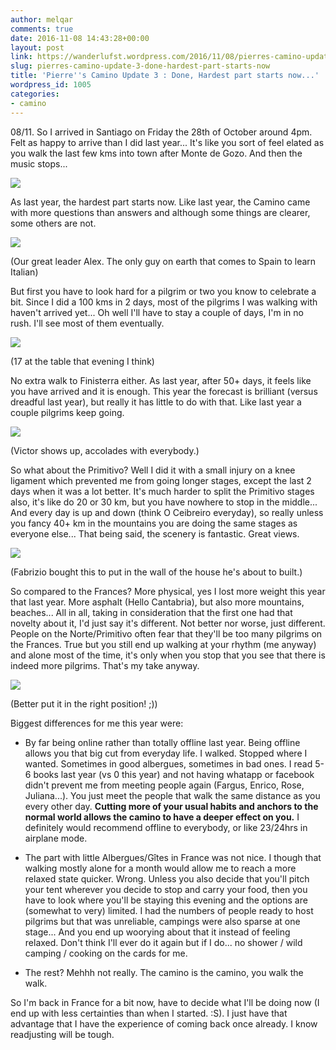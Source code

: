 ```yaml
---
author: melqar
comments: true
date: 2016-11-08 14:43:28+00:00
layout: post
link: https://wanderlufst.wordpress.com/2016/11/08/pierres-camino-update-3-done-hardest-part-starts-now/
slug: pierres-camino-update-3-done-hardest-part-starts-now
title: 'Pierre''s Camino Update 3 : Done, Hardest part starts now...'
wordpress_id: 1005
categories:
- camino
---
```


08/11. So I arrived in Santiago on Friday the 28th of October around 4pm. Felt as happy to arrive than I did last year... It's like you sort of feel elated as you walk the last few kms into town after Monte de Gozo. And then the music stops...




[![](http://wanderlufst.files.wordpress.com/2016/11/wp-1478615447756.jpg)](http://wanderlufst.files.wordpress.com/2016/11/wp-1478615447756.jpg)


As last year, the hardest part starts now. Like last year, the Camino came with more questions than answers and although some things are clearer, some others are not.

[![](http://wanderlufst.files.wordpress.com/2016/11/wp-image-1779399362jpg.jpg)](http://wanderlufst.files.wordpress.com/2016/11/wp-image-1779399362jpg.jpg)

(Our great leader Alex. The only guy on earth that comes to Spain to learn Italian)

But first you have to look hard for a pilgrim or two you know to celebrate a bit. Since I did a 100 kms in 2 days, most of the pilgrims I was walking with haven't arrived yet... Oh well I'll have to stay a couple of days, I'm in no rush. I'll see most of them eventually.

[![](http://wanderlufst.files.wordpress.com/2016/11/wp-image-71768141jpg.jpg)](http://wanderlufst.files.wordpress.com/2016/11/wp-image-71768141jpg.jpg)

(17 at the table that evening I think)

No extra walk to Finisterra either. As last year, after 50+ days, it feels like you have arrived and it is enough. This year the forecast is brilliant (versus dreadful last year), but really it has little to do with that. Like last year a couple pilgrims keep going.


[![](http://wanderlufst.files.wordpress.com/2016/11/wp-image-692453786jpg.jpg)](http://wanderlufst.files.wordpress.com/2016/11/wp-image-692453786jpg.jpg)


(Victor shows up, accolades with everybody.)

So what about the Primitivo? Well I did it with a small injury on a knee ligament which prevented me from going longer stages, except the last 2 days when it was a lot better. It's much harder to split the Primitivo stages also, it's like do 20 or 30 km, but you have nowhere to stop in the middle... And every day is up and down (think O Ceibreiro everyday), so really unless you fancy 40+ km in the mountains you are doing the same stages as everyone else... That being said, the scenery is fantastic. Great views.

[![](http://wanderlufst.files.wordpress.com/2016/11/wp-image-1948522165jpg.jpg)](http://wanderlufst.files.wordpress.com/2016/11/wp-image-1948522165jpg.jpg)

(Fabrizio bought this to put in the wall of the house he's about to built.)

So compared to the Frances? More physical, yes I lost more weight this year that last year. More asphalt (Hello Cantabria), but also more mountains, beaches... All in all, taking in consideration that the first one had that novelty about it, I'd just say it's different. Not better nor worse, just different. People on the Norte/Primitivo often fear that they'll be too many pilgrims on the Frances. True but you still end up walking at your rhythm (me anyway) and alone most of the time, it's only when you stop that you see that there is indeed more pilgrims. That's my take anyway.

[![](http://wanderlufst.files.wordpress.com/2016/11/wp-image-196473716jpg.jpg)](http://wanderlufst.files.wordpress.com/2016/11/wp-image-196473716jpg.jpg)

(Better put it in the right position! ;))

Biggest differences for me this year were:



	
  * By far being online rather than totally offline last year. Being offline allows you that big cut from everyday life. I walked. Stopped where I wanted. Sometimes in good albergues, sometimes in bad ones. I read 5-6 books last year (vs 0 this year) and not having whatapp or facebook didn't prevent me from meeting people again (Fargus, Enrico, Rose, Juliana...). You just meet the people that walk the same distance as you every other day. **Cutting more of your usual habits and anchors to the normal world allows the camino to have a deeper effect on you.** I definitely would recommend offline to everybody, or like 23/24hrs in airplane mode.

	
  * The part with little Albergues/Gîtes in France was not nice. I though that walking mostly alone for a month would allow me to reach a more relaxed state quicker. Wrong. Unless you also decide that you'll pitch your tent wherever you decide to stop and carry your food, then you have to look where you'll be staying this evening and the options are (somewhat to very) limited. I had the numbers of people ready to host pilgrims but that was unreliable, campings were also sparse at one stage... And you end up woorying about that it instead of feeling relaxed. Don't think I'll ever do it again but if I do... no shower / wild camping / cooking on the cards for me.

	
  * The rest? Mehhh not really. The camino is the camino, you walk the walk.




So I'm back in France for a bit now, have to decide what I'll be doing now (I end up with less certainties than when I started. :S). I just have that advantage that I have the experience of coming back once already. I know readjusting will be tough.



